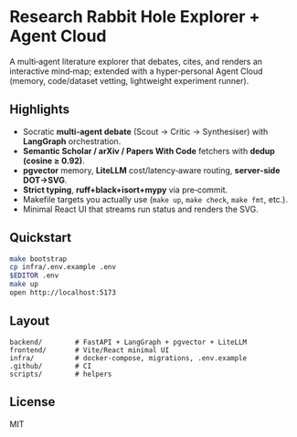 # Research Rabbit Hole Explorer + Agent Cloud

A multi‑agent literature explorer that debates, cites, and renders an interactive mind‑map; extended with a hyper‑personal Agent Cloud (memory, code/dataset vetting, lightweight experiment runner).

## Highlights
- Socratic **multi‑agent debate** (Scout → Critic → Synthesiser) with **LangGraph** orchestration.
- **Semantic Scholar / arXiv / Papers With Code** fetchers with **dedup (cosine ≥ 0.92)**.
- **pgvector** memory, **LiteLLM** cost/latency‑aware routing, **server‑side DOT→SVG**.
- **Strict typing**, **ruff+black+isort+mypy** via pre‑commit.
- Makefile targets you actually use (`make up`, `make check`, `make fmt`, etc.).
- Minimal React UI that streams run status and renders the SVG.

## Quickstart
```bash
make bootstrap
cp infra/.env.example .env
$EDITOR .env
make up
open http://localhost:5173
```

## Layout
```
backend/        # FastAPI + LangGraph + pgvector + LiteLLM
frontend/       # Vite/React minimal UI
infra/          # docker-compose, migrations, .env.example
.github/        # CI
scripts/        # helpers
```

## License
MIT
